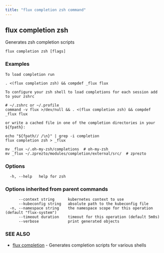 ```yaml
---
title: "flux completion zsh command"
---
```

## flux completion zsh

Generates zsh completion scripts

```
flux completion zsh [flags]
```

### Examples

```
To load completion run

. <(flux completion zsh) && compdef _flux flux

To configure your zsh shell to load completions for each session add to your zshrc

# ~/.zshrc or ~/.profile
command -v flux >/dev/null && . <(flux completion zsh) && compdef _flux flux

or write a cached file in one of the completion directories in your ${fpath}:

echo "${fpath// /\n}" | grep -i completion
flux completion zsh > _flux

mv _flux ~/.oh-my-zsh/completions  # oh-my-zsh
mv _flux ~/.zprezto/modules/completion/external/src/  # zprezto
```

### Options

```
  -h, --help   help for zsh
```

### Options inherited from parent commands

```
      --context string      kubernetes context to use
      --kubeconfig string   absolute path to the kubeconfig file
  -n, --namespace string    the namespace scope for this operation (default "flux-system")
      --timeout duration    timeout for this operation (default 5m0s)
      --verbose             print generated objects
```

### SEE ALSO

* [flux completion](../flux_completion/)	 - Generates completion scripts for various shells

